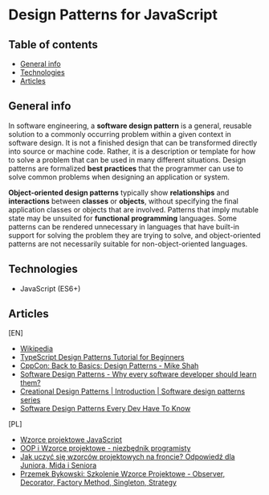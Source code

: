 # Design Patterns for JavaScript

## Table of contents

- [General info](#general-info)
- [Technologies](#technologies)
- [Articles](#articles)

## General info

In software engineering, a **software design pattern** is a general, reusable solution to a commonly occurring problem within a given context in software design. It is not a finished design that can be transformed directly into source or machine code. Rather, it is a description or template for how to solve a problem that can be used in many different situations. Design patterns are formalized **best practices** that the programmer can use to solve common problems when designing an application or system.

**Object-oriented design patterns** typically show **relationships** and **interactions** between **classes** or **objects**, without specifying the final application classes or objects that are involved. Patterns that imply mutable state may be unsuited for **functional programming** languages. Some patterns can be rendered unnecessary in languages that have built-in support for solving the problem they are trying to solve, and object-oriented patterns are not necessarily suitable for non-object-oriented languages.

## Technologies

- JavaScript (ES6+)

## Articles
[EN]
* [Wikipedia](https://en.wikipedia.org/wiki/Software_design_pattern)
* [TypeScript Design Patterns Tutorial for Beginners](https://www.youtube.com/watch?v=5rsvkHY4FGE)
* [CppCon: Back to Basics: Design Patterns - Mike Shah](https://www.youtube.com/watch?v=2UUqX2eIdSM)
* [Software Design Patterns - Why every software developer should learn them?](https://www.youtube.com/watch?v=xzkxbg_kkUU)
* [Creational Design Patterns | Introduction | Software design patterns series](https://www.youtube.com/watch?v=YwOCQgJs5r8)
* [Software Design Patterns Every Dev Have To Know](https://stfalconcom.medium.com/software-design-patterns-every-dev-have-to-know-efb88accf446)

[PL]
* [Wzorce projektowe JavaScript](https://frontstack.pl/wzorce-projektowe-javascript/)
* [OOP i Wzorce projektowe - niezbędnik programisty](https://www.youtube.com/watch?v=5BME8zimEN8)
* [Jak uczyć się wzorców projektowych na froncie? Odpowiedź dla Juniora, Mida i Seniora](https://www.youtube.com/watch?v=yiJlKWxk2jE)
* [Przemek Bykowski: Szkolenie Wzorce Projektowe - Observer, Decorator, Factory Method, Singleton, Strategy](https://www.youtube.com/watch?v=gFevma4a_qQ)
